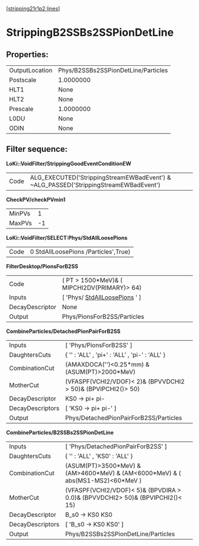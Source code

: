 [[stripping21r1p2 lines]](./stripping21r1p2-ew)

# StrippingB2SSBs2SSPionDetLine

## Properties:

|                |                                     |
|----------------|-------------------------------------|
| OutputLocation | Phys/B2SSBs2SSPionDetLine/Particles |
| Postscale      | 1.0000000                           |
| HLT1           | None                                |
| HLT2           | None                                |
| Prescale       | 1.0000000                           |
| L0DU           | None                                |
| ODIN           | None                                |

## Filter sequence:

**LoKi::VoidFilter/StrippingGoodEventConditionEW**

|      |                                                                                       |
|------|---------------------------------------------------------------------------------------|
| Code | ALG_EXECUTED('StrippingStreamEWBadEvent') & \~ALG_PASSED('StrippingStreamEWBadEvent') |

**CheckPV/checkPVmin1**

|        |     |
|--------|-----|
| MinPVs | 1   |
| MaxPVs | -1  |

**LoKi::VoidFilter/SELECT:Phys/StdAllLoosePions**

|      |                                      |
|------|--------------------------------------|
| Code | 0 StdAllLoosePions /Particles',True) |

**FilterDesktop/PionsForB2SS**

|                 |                                                                       |
|-----------------|-----------------------------------------------------------------------|
| Code            | ( PT \> 1500\*MeV)& ( MIPCHI2DV(PRIMARY)\> 64)                        |
| Inputs          | [ 'Phys/ [StdAllLoosePions](./stripping21r1p2-stdallloosepions) ' ] |
| DecayDescriptor | None                                                                  |
| Output          | Phys/PionsForB2SS/Particles                                           |

**CombineParticles/DetachedPionPairForB2SS**

|                  |                                                                 |
|------------------|-----------------------------------------------------------------|
| Inputs           | [ 'Phys/PionsForB2SS' ]                                       |
| DaughtersCuts    | { '' : 'ALL' , 'pi+' : 'ALL' , 'pi-' : 'ALL' }                  |
| CombinationCut   | (AMAXDOCA('')\<0.25\*mm) &(ASUM(PT)\>2000\*MeV)                 |
| MotherCut        | (VFASPF(VCHI2/VDOF)\< 2)& (BPVVDCHI2 \> 50)& (BPVIPCHI2()\> 50) |
| DecayDescriptor  | KS0 -\> pi+ pi-                                                 |
| DecayDescriptors | [ 'KS0 -\> pi+ pi-' ]                                         |
| Output           | Phys/DetachedPionPairForB2SS/Particles                          |

**CombineParticles/B2SSBs2SSPionDetLine**

|                  |                                                                                       |
|------------------|---------------------------------------------------------------------------------------|
| Inputs           | [ 'Phys/DetachedPionPairForB2SS' ]                                                  |
| DaughtersCuts    | { '' : 'ALL' , 'KS0' : 'ALL' }                                                        |
| CombinationCut   | (ASUM(PT)\>3500\*MeV) & (AM\>4600\*MeV) & (AM\<6000\*MeV) & ( abs(MS1-MS2)\<60\*MeV ) |
| MotherCut        | (VFASPF(VCHI2/VDOF)\< 5)& (BPVDIRA \> 0.0)& (BPVVDCHI2\> 50)& (BPVIPCHI2()\< 15)      |
| DecayDescriptor  | B_s0 -\> KS0 KS0                                                                      |
| DecayDescriptors | [ 'B_s0 -\> KS0 KS0' ]                                                              |
| Output           | Phys/B2SSBs2SSPionDetLine/Particles                                                   |

